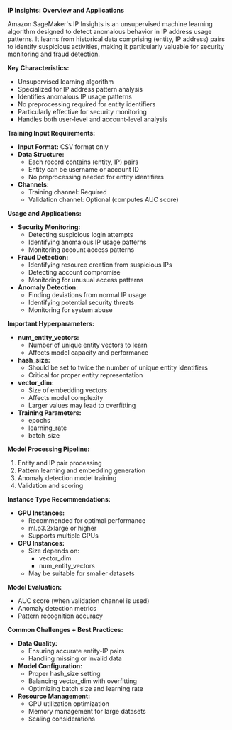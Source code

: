 **IP Insights: Overview and Applications**

Amazon SageMaker's IP Insights is an unsupervised machine learning algorithm designed to detect anomalous behavior in IP address usage patterns. It learns from historical data comprising (entity, IP address) pairs to identify suspicious activities, making it particularly valuable for security monitoring and fraud detection.

**Key Characteristics:**

- Unsupervised learning algorithm
- Specialized for IP address pattern analysis
- Identifies anomalous IP usage patterns
- No preprocessing required for entity identifiers
- Particularly effective for security monitoring
- Handles both user-level and account-level analysis

**Training Input Requirements:**

- **Input Format:** CSV format only
- **Data Structure:**
  - Each record contains (entity, IP) pairs
  - Entity can be username or account ID
  - No preprocessing needed for entity identifiers
- **Channels:**
  - Training channel: Required
  - Validation channel: Optional (computes AUC score)

**Usage and Applications:**

- **Security Monitoring:**
  - Detecting suspicious login attempts
  - Identifying anomalous IP usage patterns
  - Monitoring account access patterns
- **Fraud Detection:**
  - Identifying resource creation from suspicious IPs
  - Detecting account compromise
  - Monitoring for unusual access patterns
- **Anomaly Detection:**
  - Finding deviations from normal IP usage
  - Identifying potential security threats
  - Monitoring for system abuse

**Important Hyperparameters:**

- **num_entity_vectors:**
  - Number of unique entity vectors to learn
  - Affects model capacity and performance
- **hash_size:**
  - Should be set to twice the number of unique entity identifiers
  - Critical for proper entity representation
- **vector_dim:**
  - Size of embedding vectors
  - Affects model complexity
  - Larger values may lead to overfitting
- **Training Parameters:**
  - epochs
  - learning_rate
  - batch_size

**Model Processing Pipeline:**

1. Entity and IP pair processing
2. Pattern learning and embedding generation
3. Anomaly detection model training
4. Validation and scoring

**Instance Type Recommendations:**

- **GPU Instances:**
  - Recommended for optimal performance
  - ml.p3.2xlarge or higher
  - Supports multiple GPUs
- **CPU Instances:**
  - Size depends on:
    - vector_dim
    - num_entity_vectors
  - May be suitable for smaller datasets

**Model Evaluation:**

- AUC score (when validation channel is used)
- Anomaly detection metrics
- Pattern recognition accuracy

**Common Challenges + Best Practices:**

- **Data Quality:**
  - Ensuring accurate entity-IP pairs
  - Handling missing or invalid data
- **Model Configuration:**
  - Proper hash_size setting
  - Balancing vector_dim with overfitting
  - Optimizing batch size and learning rate
- **Resource Management:**
  - GPU utilization optimization
  - Memory management for large datasets
  - Scaling considerations
